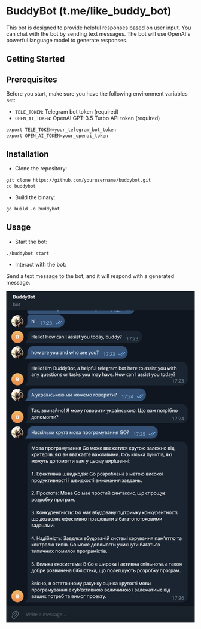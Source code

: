 # BuddyBot (t.me/like_buddy_bot)

This bot is designed to provide helpful responses based on user input. You can chat with the bot by sending text messages. The bot will use OpenAI's powerful language model to generate responses.

## Getting Started

## Prerequisites

Before you start, make sure you have the following environment variables set:

- `TELE_TOKEN`: Telegram bot token (required)
- `OPEN_AI_TOKEN`: OpenAI GPT-3.5 Turbo API token (required)

```
export TELE_TOKEN=your_telegram_bot_token
export OPEN_AI_TOKEN=your_openai_token
```

## Installation

- Clone the repository:

```
git clone https://github.com/yourusername/buddybot.git
cd buddybot
```

- Build the binary:

```
go build -o buddybot
```

## Usage

- Start the bot:

```
./buddybot start
```

- Interact with the bot:

Send a text message to the bot, and it will respond with a generated message.

![BuddyBot work example](buddybot.png)